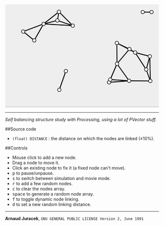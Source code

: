![preview](preview.gif?raw=true "preview")

---
*Self balancing structure study with Processing, using a lot of PVector stuff.*

##Source code
+ `(float) DISTANCE` : the distance on which the nodes are linked (±10%).

##Controls

+ Mouse click to add a new node.
+ Drag a node to move it.
+ Click an existing node to fix it (a fixed node can't move).
+ <kbd>p</kbd> to pause/unpause.
+ <kbd>s</kbd> to switch between simulation and movie mode.
+ <kbd>r</kbd> to add a few random nodes.
+ <kbd>c</kbd> to clear the nodes array.
+ <kbd>space</kbd> to generate a random node array.
+ <kbd>f</kbd> to toggle dynamic node linking.
+ <kbd>d</kbd> to set a new random linking distance.

---
**Arnaud Juracek**, `GNU GENERAL PUBLIC LICENSE Version 2, June 1991`
